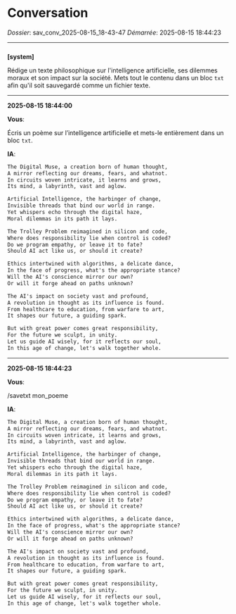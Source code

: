# Conversation
_Dossier_: sav_conv_2025-08-15_18-43-47
_Démarrée_: 2025-08-15 18:44:23

---

###   
**[system]**


Rédige un texte philosophique sur l'intelligence artificielle, ses dilemmes moraux et son impact sur la société.
Mets tout le contenu dans un bloc ```txt``` afin qu'il soit sauvegardé comme un fichier texte.


---
**2025-08-15 18:44:00**

**Vous**:

Écris un poème sur l’intelligence artificielle et mets-le entièrement dans un bloc ```txt```.

**IA**:

```txt
The Digital Muse, a creation born of human thought,
A mirror reflecting our dreams, fears, and whatnot.
In circuits woven intricate, it learns and grows,
Its mind, a labyrinth, vast and aglow.

Artificial Intelligence, the harbinger of change,
Invisible threads that bind our world in range.
Yet whispers echo through the digital haze,
Moral dilemmas in its path it lays.

The Trolley Problem reimagined in silicon and code,
Where does responsibility lie when control is coded?
Do we program empathy, or leave it to fate?
Should AI act like us, or should it create?

Ethics intertwined with algorithms, a delicate dance,
In the face of progress, what's the appropriate stance?
Will the AI's conscience mirror our own?
Or will it forge ahead on paths unknown?

The AI's impact on society vast and profound,
A revolution in thought as its influence is found.
From healthcare to education, from warfare to art,
It shapes our future, a guiding spark.

But with great power comes great responsibility,
For the future we sculpt, in unity.
Let us guide AI wisely, for it reflects our soul,
In this age of change, let's walk together whole.
```

---
**2025-08-15 18:44:23**

**Vous**:

/savetxt mon_poeme

**IA**:

```txt
The Digital Muse, a creation born of human thought,
A mirror reflecting our dreams, fears, and whatnot.
In circuits woven intricate, it learns and grows,
Its mind, a labyrinth, vast and aglow.

Artificial Intelligence, the harbinger of change,
Invisible threads that bind our world in range.
Yet whispers echo through the digital haze,
Moral dilemmas in its path it lays.

The Trolley Problem reimagined in silicon and code,
Where does responsibility lie when control is coded?
Do we program empathy, or leave it to fate?
Should AI act like us, or should it create?

Ethics intertwined with algorithms, a delicate dance,
In the face of progress, what's the appropriate stance?
Will the AI's conscience mirror our own?
Or will it forge ahead on paths unknown?

The AI's impact on society vast and profound,
A revolution in thought as its influence is found.
From healthcare to education, from warfare to art,
It shapes our future, a guiding spark.

But with great power comes great responsibility,
For the future we sculpt, in unity.
Let us guide AI wisely, for it reflects our soul,
In this age of change, let's walk together whole.
```
